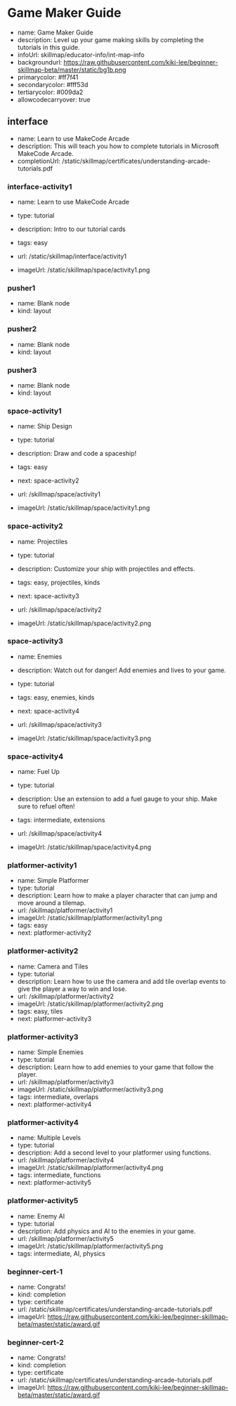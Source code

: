 # Game Maker Guide
* name: Game Maker Guide
* description: Level up your game making skills by completing the tutorials in this guide.
* infoUrl: skillmap/educator-info/int-map-info
* backgroundurl: https://raw.githubusercontent.com/kiki-lee/beginner-skillmap-beta/master/static/bg1b.png  
* primarycolor: #ff7f41
* secondarycolor: #fff53d
* tertiarycolor: #009da2
* allowcodecarryover: true


## interface
* name: Learn to use MakeCode Arcade
* description: This will teach you how to complete tutorials in Microsoft MakeCode Arcade.
* completionUrl: /static/skillmap/certificates/understanding-arcade-tutorials.pdf

### interface-activity1

* name: Learn to use MakeCode Arcade
* type: tutorial
* description: Intro to our tutorial cards
* tags: easy

* url: /static/skillmap/interface/activity1 
* imageUrl: /static/skillmap/space/activity1.png


### pusher1
* name: Blank node
* kind: layout

### pusher2
* name: Blank node
* kind: layout


### pusher3
* name: Blank node
* kind: layout

### space-activity1

* name: Ship Design
* type: tutorial
* description: Draw and code a spaceship!
* tags: easy
* next: space-activity2

* url: /skillmap/space/activity1
* imageUrl: /static/skillmap/space/activity1.png

### space-activity2

* name: Projectiles
* type: tutorial
* description: Customize your ship with projectiles and effects.
* tags: easy, projectiles, kinds
* next: space-activity3

* url: /skillmap/space/activity2
* imageUrl: /static/skillmap/space/activity2.png

### space-activity3

* name: Enemies
* description: Watch out for danger! Add enemies and lives to your game.
* type: tutorial
* tags: easy, enemies, kinds
* next: space-activity4

* url: /skillmap/space/activity3
* imageUrl: /static/skillmap/space/activity3.png

### space-activity4

* name: Fuel Up
* type: tutorial
* description: Use an extension to add a fuel gauge to your ship. Make sure to refuel often!
* tags: intermediate, extensions


* url: /skillmap/space/activity4
* imageUrl: /static/skillmap/space/activity4.png



### platformer-activity1

* name: Simple Platformer
* type: tutorial
* description: Learn how to make a player character that can jump and move around a tilemap.
* url: /skillmap/platformer/activity1
* imageUrl: /static/skillmap/platformer/activity1.png
* tags: easy
* next: platformer-activity2

### platformer-activity2

* name: Camera and Tiles
* type: tutorial
* description: Learn how to use the camera and add tile overlap events to give the player a way to win and lose.
* url: /skillmap/platformer/activity2
* imageUrl: /static/skillmap/platformer/activity2.png
* tags: easy, tiles
* next: platformer-activity3

### platformer-activity3

* name: Simple Enemies
* type: tutorial
* description: Learn how to add enemies to your game that follow the player.
* url: /skillmap/platformer/activity3
* imageUrl: /static/skillmap/platformer/activity3.png
* tags: intermediate, overlaps
* next: platformer-activity4

### platformer-activity4

* name: Multiple Levels
* type: tutorial
* description: Add a second level to your platformer using functions.
* url: /skillmap/platformer/activity4
* imageUrl: /static/skillmap/platformer/activity4.png
* tags: intermediate, functions
* next: platformer-activity5

### platformer-activity5

* name: Enemy AI
* type: tutorial
* description: Add physics and AI to the enemies in your game.
* url: /skillmap/platformer/activity5
* imageUrl: /static/skillmap/platformer/activity5.png
* tags: intermediate, AI, physics


### beginner-cert-1
* name: Congrats!
* kind: completion
* type: certificate
* url: /static/skillmap/certificates/understanding-arcade-tutorials.pdf
* imageUrl: https://raw.githubusercontent.com/kiki-lee/beginner-skillmap-beta/master/static/award.gif


### beginner-cert-2
* name: Congrats!
* kind: completion
* type: certificate
* url: /static/skillmap/certificates/understanding-arcade-tutorials.pdf
* imageUrl: https://raw.githubusercontent.com/kiki-lee/beginner-skillmap-beta/master/static/award.gif